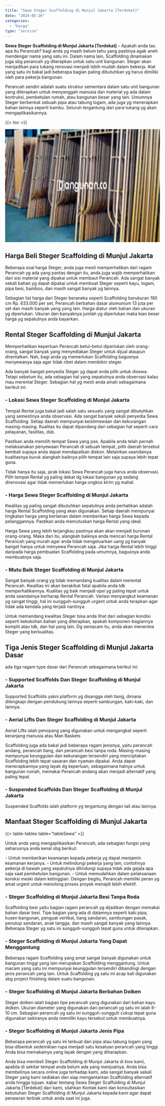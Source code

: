 ```yaml
---
title: "Sewa Steger Scaffolding di Munjul Jakarta [Terdekat]"
date: "2024-05-26"
categories: 
  - "harga"
type: "service"
---
```


**Sewa Steger Scaffolding di Munjul Jakarta \[Terdekat\]** – Apakah anda tau apa itu Perancah? bagi anda yg masih belum tahu yang pastinya agak aneh mendengar nama yang satu ini. Dalam nama lain, Scaffolding dinamakan juga sbg perancah yg diterapkan untuk satu unit bangunan. Steger akan menjadikan para tukang renovasi menjadi lebih mudah dalam bekerja. Alat yang satu ini bakal jadi beberapa bagian paling dibutuhkan yg harus dimiliki oleh para pekerja bangunan.

Perancah sendiri adalah suatu struktur sementara dalam satu unit bangunan yang diterapkan untuk menyanggah manusia dan material yg ada dalam kontruksi, pembetulan rumah, atau bangunan besar yang lain. Umumnya Steger berbentuk sebuah pipa atau tabung logam, ada juga yg menerapkan bahan lainnya seperti bambu. Seluruh tergantung dari para tukang yg akan mengaplikasikannya.

{{< toc >}}

![Sewa Steger Scaffolding di Munjul Jakarta [Terdekat]](/images/sewa-scaffolding-steger-14.png)

## Harga Beli Steger Scaffolding di Munjul Jakarta

Beberapa soal harga Steger, anda juga mesti memperhatikan dari ragam Perancah yg ada yang pantas dengan itu, anda juga wajib memperhatikan dari sisi material yang dipakai untuk membaut Perancah. Ada sangat banyak sekali bahan yg dapat dipakai untuk membuat Steger seperti kayu, logam, pipa besi, bamboo, dan masih sangat banyak yg lainnya.

Sebagian list harga dari Steger beraneka seperti Scaffolding berukuran 190 cm Rp. 633.000 per set, Perancah berbahan dasar alumunium 13 juta per set dan masih banyak yang yang lain. Harga diatur oleh bahan dan ukuran yg diperlukan. Ukuran dan banyaknya jumlah yg diperlukan maka kian besar harga yg sepatutnya anda bayarkan.

## Rental Steger Scaffolding di Munjul Jakarta

Memperhatikan keperluan Perancah betul-betul diperlukan oleh orang-orang, sangat banyak yang menyediakan Steger untuk dijual ataupun direntalkan. Nah, bagi anda yg memerlukan Scaffolding bagusnya menyewanya saja agar tidak ribet dalam membikin steger.

Ada banyak banget penyedia Steger yg dapat anda pilih untuk disewa. Tetapi sebelum itu, ada sebagian hal yang sepatutnya anda observasi kalau mau merental Steger. Sebagian hal yg mesti anda amati sebagaimana berikut ini:

### \- Lokasi Sewa Steger Scaffolding di Munjul Jakarta

Tempat Rental juga bakal jadi salah satu sesuatu yang sangat dibutuhkan yang semestinya anda observasi. Ada sangat banyak sekali penyedia Sewa Scaffolding. Setiap daerah mempunyai keistimewaan dan kekurangan masing-masing. Kualitas itu dapat dipandang dari sebagian hal seperti cara pelayanan, fasilitas, dsb.

Pastikan anda memilih tempat Sewa yang pas. Apabila anda telah pernah melaksanakan penyewaan Perancah di sebuah tempat, pilih daerah tersebut kembali supaya anda dapat mendapatkan diskon. Melainkan seandainya kualitasnya buruk alangkah baiknya pilih tempat lain saja supaya lebih tepat guna.

Tidak hanya itu saja, jarak lokasi Sewa Perancah juga harus anda observasi. Pilih tempat Rental yg paling dekat dg lokasi bangunan yg sedang direnovasi agar tidak memerlukan harga ongkos kirim yg mahal.

### \- Harga Sewa Steger Scaffolding di Munjul Jakarta

Kwalitas yg paling sangat dibutuhkan sepatutnya anda perhatikan adalah harga Rental Scaffolding yang akan digunakan. Setiap daerah mempunyai tingkatan harga yang berlainan dalam memberikan harga Sewa kepada pelanggannya. Pastikan anda memutuskan harga Rental yang ideal.

Harga Sewa yang lebih terjangkau pastinya akan akan menjadi buronan orang-orang. Maka dari itu, alangkah baiknya anda mencari harga Rental Perancah yang murah agar anda tidak mengeluarkan uang yg banyak banget hanya untuk menyewa Perancah saja. Jika harga Rental lebih tinggi daripada harga pembuatan Scaffolding pada umumnya, bagusnya anda membuatnya saja.

### \- Mutu Baik Steger Scaffolding di Munjul Jakarta

Sangat banyak orang yg tidak memandang kualitas dalam merental Perancah. Kwalitas ini akan berakibat fatal apabila anda tdk memperhatikannya. Kualitas yg baik menjadi opsi yg paling tepat untuk anda seandainya berharap Rental Perancah. Variasi menyangkut keamanan yg sangat tinggi, hal ini sungguh-sungguh urgent untuk anda terapkan agar tidak ada kendala yang terjadi nantinya.

Untuk memandang kwalitas Steger bisa anda lihat dari sebagian kondisi seperti kekokohan bahan yang diterapkan, apakah komponen-bagiannya komplit atau tdk, dan hal yang lain. Dg semacam itu, anda akan menerima Steger yang berkualitas.

## Tiga Jenis Steger Scaffolding di Munjul Jakarta Dasar

ada tiga ragam type dasar dari Perancah sebagaimana berikut ini:

### \- Supported Scaffolds Dan Steger Scaffolding di Munjul Jakarta

Supported Scaffolds yakni platform yg disangga oleh tiang, dimana dilengkapi dengan pendukung lainnya seperti sambungan, kaki-kaki, dan lainnya.

### \- Aerial Lifts Dan Steger Scaffolding di Munjul Jakarta

Aerial Lifts ialah penopang yang digunakan untuk mengangkat seperti keranjang manusia atau Man Baskets

Scaffolding juga ada bakal jadi beberapa ragam jenisnya, yaitu perancah andang, perancah tiang, dan perancah besi tanpa roda. Masing-masing mempunyai keunggulan dan kekurangan tersendiri yang menciptakan Scaffolding lebih tepat sasaran dan nyaman dipakai. Anda dapat menerapkannya yang layak dg keperluan, sebagaimana halnya untuk bangunan rumah, memakai Perancah andang akan menjadi alternatif yang paling tepat.

### \- Suspended Scaffolds Dan Steger Scaffolding di Munjul Jakarta

Suspended Scaffolds ialah platform yg tergantung dengan tali atau lainnya.

## Manfaat Steger Scaffolding di Munjul Jakarta

{{< table-tables table="tableSewa" >}}

Untuk anda yang mengaplikasikan Perancah, ada sebagian fungsi yang seharusnya anda kenal sbg berikut:

\- Untuk memberikan keamanan kepada pekerja yg dapat menjamin keamanan kerjanya. - Untuk melindungi pekerja yang lain, contohnya pekerja di bawah yang sepatutnya dilindungi supaya tidak ada gejala apa saja saat pembetulan bangunan. - Untuk memudahkan dalam pelaksanaan koreksi meski dalam ketinggian. Dengan begitu, Perancah memiliki peran yg amat urgent untuk menolong proses proyek menajdi lebih efektif.

### \- Steger Scaffolding di Munjul Jakarta Besi Tanpa Roda

Scaffolding besi yaitu bagian ragam perancah yg dijadikan dengan memakai bahan dasar besi. Tipe bagian yang ada di dalamnya seperti kaki pipa, kusen bangunan, penguat vertikal, tiang sandaran, sambungan pasak, penutup sandaran, anak tangga, dan masih sangat banyak yang lainnya. Beberapa Steger yg satu ini sungguh-sungguh tepat guna untuk diterapkan.

### \- Steger Scaffolding di Munjul Jakarta Yang Dapat Menggantung

Beberapa ragam Scaffolding yang amat sangat banyak digunakan untuk bangunan tinggi yang lain merupakan Scaffolding menggantung. Untuk macam yang satu ini mempunyai keunggulan tersendiri dibandingi dengan jenis perancah yang lain. Untuk Scaffolding yg satu ini acap kali digunakan sbg project finishing dalam suatu bangunan.

### \- Steger Scaffolding di Munjul Jakarta Berbahan Dolken

Steger dolken ialah bagian tipe perancah yang digunakan dari bahan kayu dolken. Ukuran diameter yang digunakan dari perancah yg satu ini ialah 6-10 cm. Sebagian perancah yg satu ini sungguh-sungguh cukup tepat guna digunakan sekiranya anda memiliki kayu tersebut untuk membuatnya.

### \- Steger Scaffolding di Munjul Jakarta Jenis Pipa

Beberapa perancah yg satu ini terbuat dari pipa atau tabung logam yang bisa dibentuk sedemikian rupa menjadi satu kesatuan perancah yang tinggi. Anda bisa memakainya yang layak dengan yang diharapkan.

Anda bisa membeli Steger Scaffolding di Munjul Jakarta di kios kami, apabila di sekitar tempat anda belum ada yang menjualnya. Anda bisa membelinya secara online juga terhadap kami, ada sangat banyak sekali Steger yang kami sediakan dan siap mengantarkan Scaffolding alternatif anda hingga tujuan. kabar tentang Sewa Steger Scaffolding di Munjul Jakarta \[Terdekat\] dari kami, silahkan Kontak kami dan konsultasikan kebutuhan Steger Scaffolding di Munjul Jakarta kepada kami agar dapat penawran terbiak untuk anda saat ini juga.
